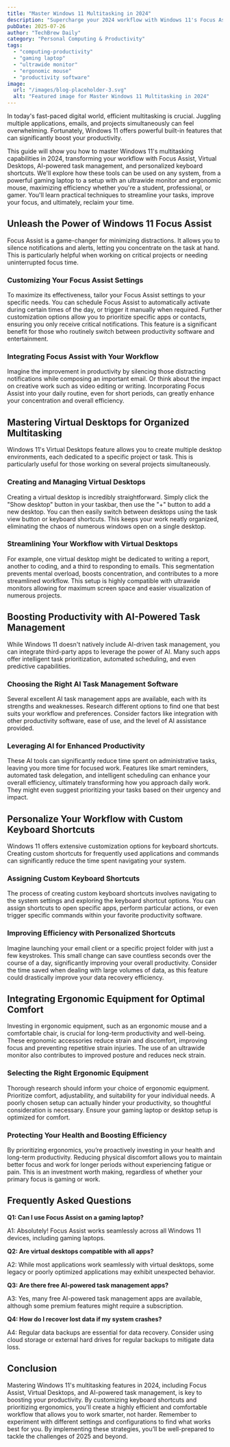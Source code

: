 ```yaml
---
title: "Master Windows 11 Multitasking in 2024"
description: "Supercharge your 2024 workflow with Windows 11's Focus Assist & Virtual Desktops. Learn how to seamlessly manage tasks with AI and personalized keyboard shortcuts for increased productivity on your gaming laptop or ultrawide monitor.  Read now!"
pubDate: 2025-07-26
author: "TechBrew Daily"
category: "Personal Computing & Productivity"
tags:
  - "computing-productivity"
  - "gaming laptop"
  - "ultrawide monitor"
  - "ergonomic mouse"
  - "productivity software"
image:
  url: "/images/blog-placeholder-3.svg"
  alt: "Featured image for Master Windows 11 Multitasking in 2024"
---
```


In today's fast-paced digital world, efficient multitasking is crucial.  Juggling multiple applications, emails, and projects simultaneously can feel overwhelming.  Fortunately, Windows 11 offers powerful built-in features that can significantly boost your productivity.

This guide will show you how to master Windows 11's multitasking capabilities in 2024, transforming your workflow with Focus Assist, Virtual Desktops, AI-powered task management, and personalized keyboard shortcuts. We'll explore how these tools can be used on any system, from a powerful gaming laptop to a setup with an ultrawide monitor and ergonomic mouse, maximizing efficiency whether you're a student, professional, or gamer. You'll learn practical techniques to streamline your tasks, improve your focus, and ultimately, reclaim your time.


## Unleash the Power of Windows 11 Focus Assist

Focus Assist is a game-changer for minimizing distractions.  It allows you to silence notifications and alerts, letting you concentrate on the task at hand.  This is particularly helpful when working on critical projects or needing uninterrupted focus time.

### Customizing Your Focus Assist Settings

To maximize its effectiveness, tailor your Focus Assist settings to your specific needs.  You can schedule Focus Assist to automatically activate during certain times of the day, or trigger it manually when required.  Further customization options allow you to prioritize specific apps or contacts, ensuring you only receive critical notifications.  This feature is a significant benefit for those who routinely switch between productivity software and entertainment.

### Integrating Focus Assist with Your Workflow

Imagine the improvement in productivity by silencing those distracting notifications while composing an important email.  Or think about the impact on creative work such as video editing or writing.  Incorporating Focus Assist into your daily routine, even for short periods, can greatly enhance your concentration and overall efficiency.


## Mastering Virtual Desktops for Organized Multitasking

Windows 11's Virtual Desktops feature allows you to create multiple desktop environments, each dedicated to a specific project or task. This is particularly useful for those working on several projects simultaneously.

### Creating and Managing Virtual Desktops

Creating a virtual desktop is incredibly straightforward.  Simply click the "Show desktop" button in your taskbar, then use the "+" button to add a new desktop.  You can then easily switch between desktops using the task view button or keyboard shortcuts.  This keeps your work neatly organized, eliminating the chaos of numerous windows open on a single desktop.

### Streamlining Your Workflow with Virtual Desktops

For example, one virtual desktop might be dedicated to writing a report, another to coding, and a third to responding to emails. This segmentation prevents mental overload, boosts concentration, and contributes to a more streamlined workflow. This setup is highly compatible with ultrawide monitors allowing for maximum screen space and easier visualization of numerous projects.


## Boosting Productivity with AI-Powered Task Management

While Windows 11 doesn't natively include AI-driven task management, you can integrate third-party apps to leverage the power of AI.  Many such apps offer intelligent task prioritization, automated scheduling, and even predictive capabilities.

### Choosing the Right AI Task Management Software

Several excellent AI task management apps are available, each with its strengths and weaknesses.  Research different options to find one that best suits your workflow and preferences. Consider factors like integration with other productivity software, ease of use, and the level of AI assistance provided.

### Leveraging AI for Enhanced Productivity

These AI tools can significantly reduce time spent on administrative tasks, leaving you more time for focused work.  Features like smart reminders, automated task delegation, and intelligent scheduling can enhance your overall efficiency, ultimately transforming how you approach daily work.  They might even suggest prioritizing your tasks based on their urgency and impact.


## Personalize Your Workflow with Custom Keyboard Shortcuts

Windows 11 offers extensive customization options for keyboard shortcuts.  Creating custom shortcuts for frequently used applications and commands can significantly reduce the time spent navigating your system.

### Assigning Custom Keyboard Shortcuts

The process of creating custom keyboard shortcuts involves navigating to the system settings and exploring the keyboard shortcut options.  You can assign shortcuts to open specific apps, perform particular actions, or even trigger specific commands within your favorite productivity software.

### Improving Efficiency with Personalized Shortcuts

Imagine launching your email client or a specific project folder with just a few keystrokes.  This small change can save countless seconds over the course of a day, significantly improving your overall productivity.  Consider the time saved when dealing with large volumes of data, as this feature could drastically improve your data recovery efficiency.


## Integrating Ergonomic Equipment for Optimal Comfort

Investing in ergonomic equipment, such as an ergonomic mouse and a comfortable chair, is crucial for long-term productivity and well-being.  These ergonomic accessories reduce strain and discomfort, improving focus and preventing repetitive strain injuries.  The use of an ultrawide monitor also contributes to improved posture and reduces neck strain.

### Selecting the Right Ergonomic Equipment

Thorough research should inform your choice of ergonomic equipment.  Prioritize comfort, adjustability, and suitability for your individual needs.  A poorly chosen setup can actually hinder your productivity, so thoughtful consideration is necessary.  Ensure your gaming laptop or desktop setup is optimized for comfort.

### Protecting Your Health and Boosting Efficiency

By prioritizing ergonomics, you’re proactively investing in your health and long-term productivity.  Reducing physical discomfort allows you to maintain better focus and work for longer periods without experiencing fatigue or pain.  This is an investment worth making, regardless of whether your primary focus is gaming or work.


## Frequently Asked Questions

**Q1: Can I use Focus Assist on a gaming laptop?**

A1: Absolutely! Focus Assist works seamlessly across all Windows 11 devices, including gaming laptops.

**Q2:  Are virtual desktops compatible with all apps?**

A2:  While most applications work seamlessly with virtual desktops, some legacy or poorly optimized applications may exhibit unexpected behavior.

**Q3: Are there free AI-powered task management apps?**

A3: Yes, many free AI-powered task management apps are available, although some premium features might require a subscription.

**Q4: How do I recover lost data if my system crashes?**

A4:  Regular data backups are essential for data recovery.  Consider using cloud storage or external hard drives for regular backups to mitigate data loss.


## Conclusion

Mastering Windows 11's multitasking features in 2024, including Focus Assist, Virtual Desktops, and AI-powered task management, is key to boosting your productivity.  By customizing keyboard shortcuts and prioritizing ergonomics, you'll create a highly efficient and comfortable workflow that allows you to work smarter, not harder.  Remember to experiment with different settings and configurations to find what works best for you.  By implementing these strategies, you’ll be well-prepared to tackle the challenges of 2025 and beyond.